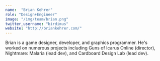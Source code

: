 ```yaml
---
name:  "Brian Kehrer"
role: "Design+Engineer"
image: "/img/team/brian.png"
twitter_username: "birdimus"
website: "http://briankehrer.com/"
---
```

Brian is a game designer, developer, and graphics programmer. He's worked on numerous projects including Guns of Icarus Online (director), Nightmare: Malaria (lead dev), and Cardboard Design Lab (lead dev).